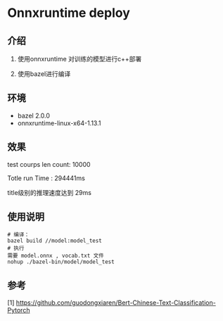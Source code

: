 # Onnxruntime deploy

## 介绍

1. 使用onnxruntime 对训练的模型进行c++部署

2. 使用bazel进行编译

## 环境

- bazel 2.0.0
- onnxruntime-linux-x64-1.13.1

## 效果

test courps len count: 10000

Totle run Time : 294441ms

title级别的推理速度达到 29ms

## 使用说明
```
# 编译：
bazel build //model:model_test 
# 执行
需要 model.onnx , vocab.txt 文件
nohup ./bazel-bin/model/model_test

```

## 参考
[1] https://github.com/guodongxiaren/Bert-Chinese-Text-Classification-Pytorch
